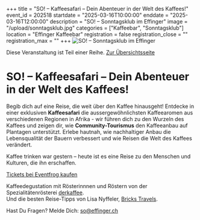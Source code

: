 +++
title = "SO! – Kaffeesafari – Dein Abenteuer in der Welt des Kaffees!"
event_id = 202518
startdate = "2025-03-16T10:00:00"
enddate = "2025-03-16T12:00:00"
description = "SO! – Sonntagsklub im Effinger"
image = "/upload/sonntagsklub.jpg"
categories = ["Kaffeebar", "Sonntagsklub"]
location = "Effinger Kaffeebar"
registration = false
registration_close = ""
registration_max = ""
+++
![SO! – Sonntagsklub im Effinger](/upload/sonntagsklub.jpg)
       
Diese Veranstaltung ist Teil einer Reihe. [Zur Übersichtsseite](/sonntagsklub/#t)

# SO! – Kaffeesafari – Dein Abenteuer in der Welt des Kaffees!

Begib dich auf eine Reise, die weit über den Kaffee hinausgeht! Entdecke in einer exklusiven **Kaffeesafari** die aussergewöhn&shy;lichsten Kaffeearomen aus verschiedenen Regionen in Afrika - wir führen dich zu den Wurzeln des Kaffees und zeigen dir, wie **Community-Tourismus** den Kaffeeanbau auf Plantagen unterstützt. Erlebe hautnah, wie nachhaltiger Anbau die Lebensqualität der Bauern verbessert und wie Reisen die Welt des Kaffees verändert.

Kaffee trinken war gestern – heute ist es eine Reise zu den Menschen und Kulturen, die ihn erschaffen.

<a href="https://eventfrog.ch/de/p/freizeit-ausfluege/sonstige-veranstaltungen/kaffee-safari-7287919597646304897.html" class="btn btn-mod btn-large" target="_blank">Tickets bei Eventfrog kaufen</a>

Kaffeedegustation mit Rösterinnnen und Röstern von der Spezialitätenrösterei [derkaffee](https://derkaffee.ch/). \
Und die besten Reise-Tipps von Lisa Nyffeler, [Bricks Travels](https://www.brickstravels.ch/).

Hast Du Fragen? Melde Dich: so@effinger.ch
